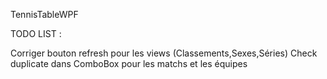 TennisTableWPF

TODO LIST :

Corriger bouton refresh pour les views (Classements,Sexes,Séries)
Check duplicate dans ComboBox pour les matchs et les équipes